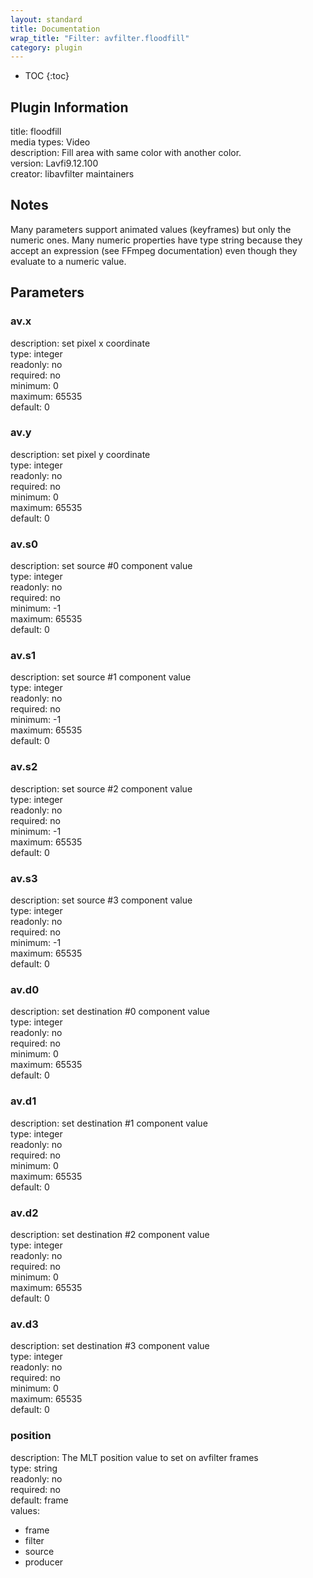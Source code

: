 ```yaml
---
layout: standard
title: Documentation
wrap_title: "Filter: avfilter.floodfill"
category: plugin
---
```

* TOC
{:toc}

## Plugin Information

title: floodfill  
media types:
Video  
description: Fill area with same color with another color.  
version: Lavfi9.12.100  
creator: libavfilter maintainers  

## Notes

Many parameters support animated values (keyframes) but only the numeric ones. Many numeric properties have type string because they accept an expression (see FFmpeg documentation) even though they evaluate to a numeric value.

## Parameters

### av.x

  
description:
set pixel x coordinate  
type: integer  
readonly: no  
required: no  
minimum: 0  
maximum: 65535  
default: 0  

### av.y

  
description:
set pixel y coordinate  
type: integer  
readonly: no  
required: no  
minimum: 0  
maximum: 65535  
default: 0  

### av.s0

  
description:
set source #0 component value  
type: integer  
readonly: no  
required: no  
minimum: -1  
maximum: 65535  
default: 0  

### av.s1

  
description:
set source #1 component value  
type: integer  
readonly: no  
required: no  
minimum: -1  
maximum: 65535  
default: 0  

### av.s2

  
description:
set source #2 component value  
type: integer  
readonly: no  
required: no  
minimum: -1  
maximum: 65535  
default: 0  

### av.s3

  
description:
set source #3 component value  
type: integer  
readonly: no  
required: no  
minimum: -1  
maximum: 65535  
default: 0  

### av.d0

  
description:
set destination #0 component value  
type: integer  
readonly: no  
required: no  
minimum: 0  
maximum: 65535  
default: 0  

### av.d1

  
description:
set destination #1 component value  
type: integer  
readonly: no  
required: no  
minimum: 0  
maximum: 65535  
default: 0  

### av.d2

  
description:
set destination #2 component value  
type: integer  
readonly: no  
required: no  
minimum: 0  
maximum: 65535  
default: 0  

### av.d3

  
description:
set destination #3 component value  
type: integer  
readonly: no  
required: no  
minimum: 0  
maximum: 65535  
default: 0  

### position

  
description:
The MLT position value to set on avfilter frames  
type: string  
readonly: no  
required: no  
default: frame  
values:  

* frame
* filter
* source
* producer

